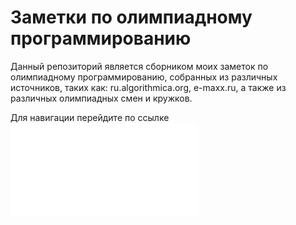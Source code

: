 # Заметки по олимпиадному программированию

Данный репозиторий является сборником моих заметок по олимпиадному программированию, собранных из различных источников, таких как: ru.algorithmica.org, e-maxx.ru, а также из различных олимпиадных смен и кружков.

Для навигации перейдите по ссылке ![](notes/Contents.md)